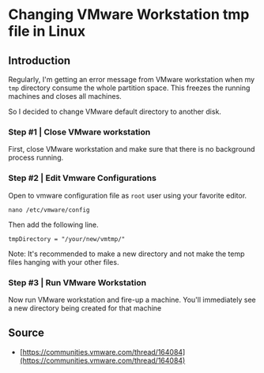 # Changing VMware Workstation tmp file in Linux

## Introduction

Regularly, I'm getting an error message from VMware workstation when my `tmp` directory consume the whole partition space. This freezes the running machines and closes all machines.

So I decided to change VMware default directory to another disk.

### Step \#1 \| Close VMware workstation

First, close VMware workstation and make sure that there is no background process running.

### Step \#2 \| Edit Vmware Configurations

Open to vmware configuration file as `root` user using your favorite editor.

```text
nano /etc/vmware/config
```

Then add the following line.

```text
tmpDirectory = "/your/new/vmtmp/"
```

Note: It's recommended to make a new directory and not make the temp files hanging with your other files.

### Step \#3 \| Run VMware Workstation

Now run VMware workstation and fire-up a machine. You'll immediately see a new directory being created for that machine

## **Source**

* [https://communities.vmware.com/thread/164084](https://communities.vmware.com/thread/164084)

